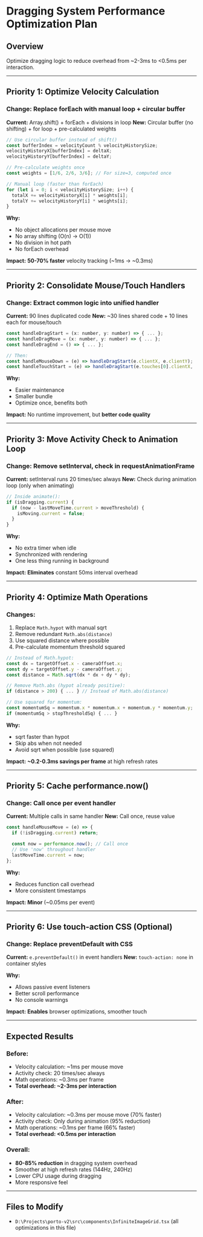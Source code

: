 # Dragging System Performance Optimization Plan

## Overview
Optimize dragging logic to reduce overhead from ~2-3ms to <0.5ms per interaction.

---

## **Priority 1: Optimize Velocity Calculation**

### Change: Replace forEach with manual loop + circular buffer
**Current:** Array.shift() + forEach + divisions in loop
**New:** Circular buffer (no shifting) + for loop + pre-calculated weights

```javascript
// Use circular buffer instead of shift()
const bufferIndex = velocityCount % velocityHistorySize;
velocityHistoryX[bufferIndex] = deltaX;
velocityHistoryY[bufferIndex] = deltaY;

// Pre-calculate weights once
const weights = [1/6, 2/6, 3/6]; // For size=3, computed once

// Manual loop (faster than forEach)
for (let i = 0; i < velocityHistorySize; i++) {
  totalX += velocityHistoryX[i] * weights[i];
  totalY += velocityHistoryY[i] * weights[i];
}
```

**Why:**
- No object allocations per mouse move
- No array shifting (O(n) → O(1))
- No division in hot path
- No forEach overhead

**Impact:** **50-70% faster** velocity tracking (~1ms → ~0.3ms)

---

## **Priority 2: Consolidate Mouse/Touch Handlers**

### Change: Extract common logic into unified handler
**Current:** 90 lines duplicated code
**New:** ~30 lines shared code + 10 lines each for mouse/touch

```javascript
const handleDragStart = (x: number, y: number) => { ... };
const handleDragMove = (x: number, y: number) => { ... };
const handleDragEnd = () => { ... };

// Then:
const handleMouseDown = (e) => handleDragStart(e.clientX, e.clientY);
const handleTouchStart = (e) => handleDragStart(e.touches[0].clientX, ...);
```

**Why:**
- Easier maintenance
- Smaller bundle
- Optimize once, benefits both

**Impact:** No runtime improvement, but **better code quality**

---

## **Priority 3: Move Activity Check to Animation Loop**

### Change: Remove setInterval, check in requestAnimationFrame
**Current:** setInterval runs 20 times/sec always
**New:** Check during animation loop (only when animating)

```javascript
// Inside animate():
if (isDragging.current) {
  if (now - lastMoveTime.current > moveThreshold) {
    isMoving.current = false;
  }
}
```

**Why:**
- No extra timer when idle
- Synchronized with rendering
- One less thing running in background

**Impact:** **Eliminates** constant 50ms interval overhead

---

## **Priority 4: Optimize Math Operations**

### Changes:
1. Replace `Math.hypot` with manual sqrt
2. Remove redundant `Math.abs(distance)`
3. Use squared distance where possible
4. Pre-calculate momentum threshold squared

```javascript
// Instead of Math.hypot:
const dx = targetOffset.x - cameraOffset.x;
const dy = targetOffset.y - cameraOffset.y;
const distance = Math.sqrt(dx * dx + dy * dy);

// Remove Math.abs (hypot already positive):
if (distance > 200) { ... } // Instead of Math.abs(distance)

// Use squared for momentum:
const momentumSq = momentum.x * momentum.x + momentum.y * momentum.y;
if (momentumSq > stopThresholdSq) { ... }
```

**Why:**
- sqrt faster than hypot
- Skip abs when not needed
- Avoid sqrt when possible (use squared)

**Impact:** **~0.2-0.3ms savings per frame** at high refresh rates

---

## **Priority 5: Cache performance.now()**

### Change: Call once per event handler
**Current:** Multiple calls in same handler
**New:** Call once, reuse value

```javascript
const handleMouseMove = (e) => {
  if (!isDragging.current) return;

  const now = performance.now(); // Call once
  // Use 'now' throughout handler
  lastMoveTime.current = now;
};
```

**Why:**
- Reduces function call overhead
- More consistent timestamps

**Impact:** **Minor** (~0.05ms per event)

---

## **Priority 6: Use touch-action CSS (Optional)**

### Change: Replace preventDefault with CSS
**Current:** `e.preventDefault()` in event handlers
**New:** `touch-action: none` in container styles

**Why:**
- Allows passive event listeners
- Better scroll performance
- No console warnings

**Impact:** **Enables** browser optimizations, smoother touch

---

## Expected Results

### Before:
- Velocity calculation: ~1ms per mouse move
- Activity check: 20 times/sec always
- Math operations: ~0.3ms per frame
- **Total overhead: ~2-3ms per interaction**

### After:
- Velocity calculation: ~0.3ms per mouse move (70% faster)
- Activity check: Only during animation (95% reduction)
- Math operations: ~0.1ms per frame (66% faster)
- **Total overhead: <0.5ms per interaction**

### Overall:
- **80-85% reduction** in dragging system overhead
- Smoother at high refresh rates (144Hz, 240Hz)
- Lower CPU usage during dragging
- More responsive feel

---

## Files to Modify
- `D:\Projects\porto-v2\src\components\InfiniteImageGrid.tsx` (all optimizations in this file)
